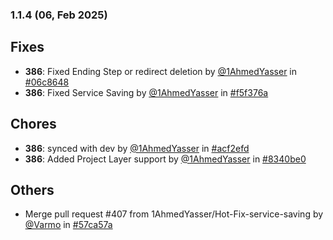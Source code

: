 ### 1.1.4 (06, Feb 2025)
## Fixes
- **386**: Fixed Ending Step or redirect deletion by [<u>@1AhmedYasser</u>](https://www.github.com/1AhmedYasser) in [#06c8648](https://github.com/buerokratt/Service-Module/commit/06c8648)
- **386**: Fixed Service Saving by [<u>@1AhmedYasser</u>](https://www.github.com/1AhmedYasser) in [#f5f376a](https://github.com/buerokratt/Service-Module/commit/f5f376a)
## Chores
- **386**: synced with dev by [<u>@1AhmedYasser</u>](https://www.github.com/1AhmedYasser) in [#acf2efd](https://github.com/buerokratt/Service-Module/commit/acf2efd)
- **386**: Added Project Layer support by [<u>@1AhmedYasser</u>](https://www.github.com/1AhmedYasser) in [#8340be0](https://github.com/buerokratt/Service-Module/commit/8340be0)
## Others
- Merge pull request #407 from 1AhmedYasser/Hot-Fix-service-saving by [<u>@Varmo</u>](https://www.github.com/Varmo) in [#57ca57a](https://github.com/buerokratt/Service-Module/commit/57ca57a)
